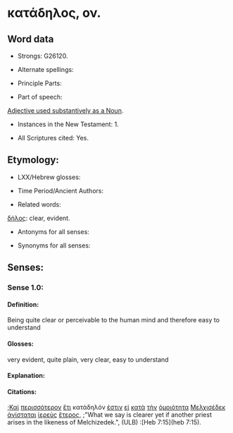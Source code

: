 # κατάδηλος, ον.

<!-- Status: S2=Needs2ndReview -->
<!-- Lexica used for edits: BDAG, FFM, LN, BN, A-S -->

## Word data

* Strongs: G26120.


* Alternate spellings:

* Principle Parts: 

* Part of speech: 

[Adjective used substantively as a Noun](http://ugg.readthedocs.io/en/latest/noun_substantive_adj.html).

* Instances in the New Testament: 1.

* All Scriptures cited: Yes.

## Etymology: 

* LXX/Hebrew glosses: 

* Time Period/Ancient Authors: 

* Related words: 

[δὴλος](../G12120/01.md): clear, evident.

* Antonyms for all senses:

* Synonyms for all senses: 

## Senses:

### Sense 1.0:

#### Definition: 

Being quite clear or perceivable to the human mind and therefore easy to understand

#### Glosses:

very evident, quite plain, very clear, easy to understand

#### Explanation:

#### Citations:

;[Καὶ](../G25320/01.md) [περισσότερον](../G99999/01.md) [ἔτι](../G20890/01.md) κατάδηλόν [ἐστιν](../G99999/01.md) [εἰ](../G14870/01.md) [κατὰ](../G25960/01.md) [τὴν](../G35880/01.md) [ὁμοιότητα](../G36650/01.md) [Μελχισέδεκ](../G31980/01.md) [ἀνίσταται](../G04500/01.md) [ἱερεὺς](../G24090/01.md) [ἕτερος](../G20870/01.md), 
;"What we say is clearer yet if another priest arises in the likeness of Melchizedek.",  (ULB)
:[Heb 7:15](heb 7:15).
